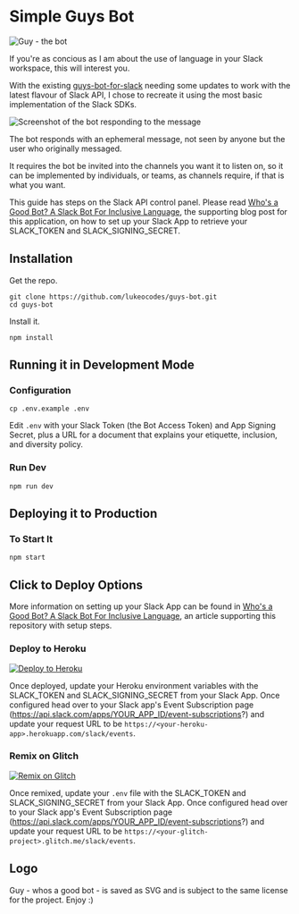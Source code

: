 # Simple Guys Bot

![Guy - the bot](https://github.com/lukeocodes/guys-bot/raw/master/assets/128w/standard-whos-a-good-bot.png "Guy - the bot logo")

If you're as concious as I am about the use of language in your Slack workspace, this will interest you.

With the existing [guys-bot-for-slack](https://glitch.com/~guys-bot-for-slack) needing some updates to work with the latest flavour of Slack API, I chose to recreate it using the most basic implementation of the Slack SDKs.

![Screenshot of the bot responding to the message](https://github.com/lukeocodes/guys-bot/raw/master/screenshot.gif "Screenshot of the bot responding to the message")

The bot responds with an ephemeral message, not seen by anyone but the user who originally messaged.

It requires the bot be invited into the channels you want it to listen on, so it can be implemented by individuals, or teams, as channels require, if that is what you want.

This guide has steps on the Slack API control panel. Please read [Who's a Good Bot? A Slack Bot For Inclusive Language](https://dev.to/lukeocodes/url-tbc), the supporting blog post for this application, on how to set up your Slack App to retrieve your SLACK_TOKEN and SLACK_SIGNING_SECRET.

## Installation

Get the repo.

```shell
git clone https://github.com/lukeocodes/guys-bot.git
cd guys-bot
```

Install it.

```shell
npm install
```

## Running it in Development Mode

### Configuration

```shell
cp .env.example .env
```

Edit `.env` with your Slack Token (the Bot Access Token) and App Signing Secret, plus a URL for a document that explains your etiquette, inclusion, and diversity policy.

### Run Dev

```shell
npm run dev
```

## Deploying it to Production

### To Start It

```shell
npm start
```

## Click to Deploy Options

More information on setting up your Slack App can be found in [Who's a Good Bot? A Slack Bot For Inclusive Language](https://dev.to/lukeocodes/url-tbc), an article supporting this repository with setup steps.

### Deploy to Heroku

[![Deploy to Heroku](https://www.herokucdn.com/deploy/button.svg)](https://heroku.com/deploy)

Once deployed, update your Heroku environment variables with the SLACK_TOKEN and SLACK_SIGNING_SECRET from your Slack App. Once configured head over to your Slack app's Event Subscription page (https://api.slack.com/apps/YOUR_APP_ID/event-subscriptions?) and update your request URL to be `https://<your-heroku-app>.herokuapp.com/slack/events`.

### Remix on Glitch

[![Remix on Glitch](https://cdn.glitch.com/2703baf2-b643-4da7-ab91-7ee2a2d00b5b%2Fremix-button.svg)](https://glitch.com/edit/#!/import/github/lukeocodes/guys-bot)

Once remixed, update your `.env` file with the SLACK_TOKEN and SLACK_SIGNING_SECRET from your Slack App. Once configured head over to your Slack app's Event Subscription page (https://api.slack.com/apps/YOUR_APP_ID/event-subscriptions?) and update your request URL to be `https://<your-glitch-project>.glitch.me/slack/events`.

## Logo

Guy - whos a good bot - is saved as SVG and is subject to the same license for the project. Enjoy :)